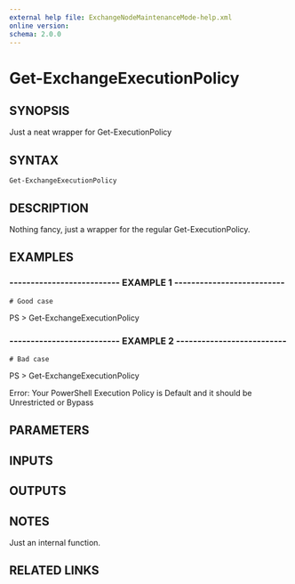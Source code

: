 ```yaml
---
external help file: ExchangeNodeMaintenanceMode-help.xml
online version: 
schema: 2.0.0
---
```


# Get-ExchangeExecutionPolicy

## SYNOPSIS
Just a neat wrapper for Get-ExecutionPolicy

## SYNTAX

```
Get-ExchangeExecutionPolicy
```

## DESCRIPTION
Nothing fancy, just a wrapper for the regular Get-ExecutionPolicy.

## EXAMPLES

### -------------------------- EXAMPLE 1 --------------------------
```
# Good case
```

PS \> Get-ExchangeExecutionPolicy

### -------------------------- EXAMPLE 2 --------------------------
```
# Bad case
```

PS \> Get-ExchangeExecutionPolicy

Error: Your PowerShell Execution Policy is Default and it should be Unrestricted or Bypass

## PARAMETERS

## INPUTS

## OUTPUTS

## NOTES
Just an internal function.

## RELATED LINKS

